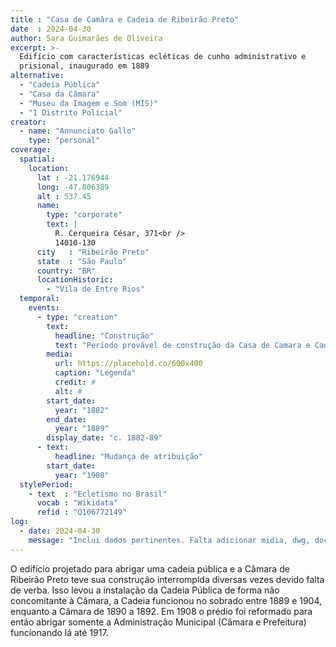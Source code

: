 ```yaml
---
title : "Casa de Camâra e Cadeia de Ribeirão Preto"
date  : 2024-04-30
author: Sara Guimarães de Oliveira
excerpt: >-
  Edifício com características ecléticas de cunho administrativo e
  prisional, inaugurado em 1889
alternative:
  - "Cadeia Pública"
  - "Casa da Câmara"
  - "Museu da Imagem e Som (MIS)"
  - "1 Distrito Policial"
creator:
  - name: "Annunciato Gallo"
    type: "personal"
coverage:
  spatial:
    location:
      lat : -21.176944
      long: -47.806389
      alt : 537.45
      name:
        type: "corporate"
        text: |
          R. Cerqueira César, 371<br />
          14010-130
      city   : "Ribeirão Preto"
      state  : "São Paulo"
      country: "BR"
      locationHistoric:
        - "Vila de Entre Rios"
  temporal:
    events:
      - type: "creation"
        text:
          headline: "Construção"
          text: "Período provável de construção da Casa de Camara e Cadeia de Ribeirão Preto"
        media:
          url: https://placehold.co/600x400
          caption: "Legenda"
          credit: #
          alt: #
        start_date:
          year: "1882"
        end_date:
          year: "1889"
        display_date: "c. 1882-89"
      - text:
          headline: "Mudança de atribuição"
        start_date:
          year: "1908"
  stylePeriod:
    - text  : "Ecletismo no Brasil"
      vocab : "Wikidata"
      refid : "Q106772149"
log:
  - date: 2024-04-30
    message: "Inclui dados pertinentes. Falta adicionar midia, dwg, docs e verificar quanto ao tombamento."
---
```


O edifício projetado para abrigar uma cadeia pública e a Câmara de
Ribeirão Preto teve sua construção interrompida diversas vezes devido
falta de verba. Isso levou a instalação da Cadeia Pública de forma não
concomitante à Câmara, a Cadeia funcionou no sobrado entre 1889 e 1904,
enquanto a Câmara de 1890 a 1892. Em 1908 o prédio foi reformado para
então abrigar somente a Administração Municipal (Câmara e Prefeitura)
funcionando lá até 1917.


